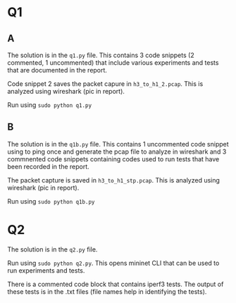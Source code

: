 # Q1

## A

The solution is in the `q1.py` file. This contains 3 code snippets (2 commented, 1 uncommented) that include various experiments and tests that are documented in the report.

Code snippet 2 saves the packet capure in `h3_to_h1_2.pcap`. This is analyzed using wireshark (pic in report).

Run using `sudo python q1.py`

## B

The solution is in the `q1b.py` file. This contains 1 uncommented code snippet using to ping once and generate the pcap file to analyze in wireshark and 3 commnented code snippets containing codes used to run tests that have been recorded in the report.

The packet capture is saved in `h3_to_h1_stp.pcap`. This is analyzed using wireshark (pic in report).

Run using `sudo python q1b.py`

# Q2

The solution is in the `q2.py` file. 

Run using `sudo python q2.py`. This opens mininet CLI that can be used to run experiments and tests. 

There is a commented code block that contains iperf3 tests. The output of these tests is in the .txt files (file names help in identifying the tests).